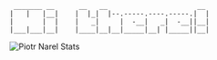 
```
 _______ __      __   __                      __                      
|   |   |__|    |  |_|  |--.-----.----.-----.|  |                     
|       |  |    |   _|     |  -__|   _|  -__||__|                     
|___|___|__|    |____|__|__|_____|__| |_____||__|  
```

![Piotr Narel Stats](https://github-readme-stats.vercel.app/api?username=piotrnarel&show_icons=true&theme=dark)

<!--
**PiotrNarel/PiotrNarel** is a ✨ _special_ ✨ repository because its `README.md` (this file) appears on your GitHub profile.

Here are some ideas to get you started:

### Hi there 👋

- 🔭 I’m currently working on ...
- 🌱 I’m currently learning ...
- 👯 I’m looking to collaborate on ...
- 🤔 I’m looking for help with ...
- 💬 Ask me about ...
- 📫 How to reach me: ...
- 😄 Pronouns: ...
- ⚡ Fun fact: ...
-->

